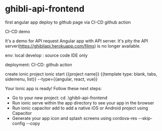 # ghibli-api-frontend
first angular app deploy to github page via CI-CD github action

CI-CD demo

It's a demo for API request Angular app with API server. It's pity the API server(https://ghibliapi.herokuapp.com/films) is no longer available.

env: local develop : source code IDE only

deployment: CI-CD: github action

create ionic project
ionic start {{project name}} {{template type: blank, tabs, sidemenu, list}} --type={{angular, react, vue}}

Your Ionic app is ready! Follow these next steps:

- Go to your new project: cd .\ghibli-api-frontend
- Run ionic serve within the app directory to see your app in the browser
- Run ionic capacitor add to add a native iOS or Android project using Capacitor
- Generate your app icon and splash screens using cordova-res --skip-config --copy
